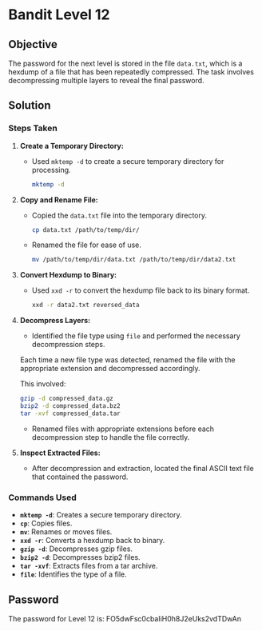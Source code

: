 # Bandit Level 12

## Objective

The password for the next level is stored in the file `data.txt`, which is a hexdump of a file that has been repeatedly compressed. The task involves decompressing multiple layers to reveal the final password.

## Solution

### Steps Taken

1. **Create a Temporary Directory:**
   - Used `mktemp -d` to create a secure temporary directory for processing.
     ```bash
     mktemp -d
     ```

2. **Copy and Rename File:**
   - Copied the `data.txt` file into the temporary directory.
     ```bash
     cp data.txt /path/to/temp/dir/
     ```
   - Renamed the file for ease of use.
     ```bash
     mv /path/to/temp/dir/data.txt /path/to/temp/dir/data2.txt
     ```

3. **Convert Hexdump to Binary:**
   - Used `xxd -r` to convert the hexdump file back to its binary format.
     ```bash
     xxd -r data2.txt reversed_data
     ```

4. **Decompress Layers:**
   - Identified the file type using `file` and performed the necessary decompression steps.
   
   Each time a new file type was detected, renamed the file with the appropriate extension and decompressed accordingly.
   
   This involved:
     ```bash
     gzip -d compressed_data.gz
     bzip2 -d compressed_data.bz2
     tar -xvf compressed_data.tar
     ```
   - Renamed files with appropriate extensions before each decompression step to handle the file correctly.

5. **Inspect Extracted Files:**
   - After decompression and extraction, located the final ASCII text file that contained the password.

### Commands Used

- **`mktemp -d`**: Creates a secure temporary directory.
- **`cp`**: Copies files.
- **`mv`**: Renames or moves files.
- **`xxd -r`**: Converts a hexdump back to binary.
- **`gzip -d`**: Decompresses gzip files.
- **`bzip2 -d`**: Decompresses bzip2 files.
- **`tar -xvf`**: Extracts files from a tar archive.
- **`file`**: Identifies the type of a file.

## Password

The password for Level 12 is: FO5dwFsc0cbaIiH0h8J2eUks2vdTDwAn
